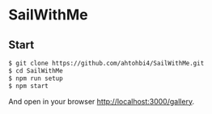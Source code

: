 SailWithMe
==

Start
--

```bash
$ git clone https://github.com/ahtohbi4/SailWithMe.git
$ cd SailWithMe
$ npm run setup
$ npm start
```

And open in your browser [http://localhost:3000/gallery](http://localhost:3000/gallery).
